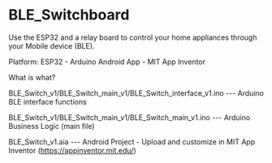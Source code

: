 # BLE_Switchboard
Use the ESP32 and a relay board to control your home appliances through your Mobile device (BLE). 

Platform: ESP32 - Arduino Android App - MIT App Inventor

What is what?

BLE_Switch_v1/BLE_Switch_main_v1/BLE_Switch_interface_v1.ino  --- Arduino BLE interface functions

BLE_Switch_v1/BLE_Switch_main_v1/BLE_Switch_main_v1.ino       --- Arduino Business Logic (main file)

BLE_Switch_v1.aia                                             --- Android Project - Upload and customize in MIT App Inventor (https://appinventor.mit.edu/)
